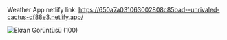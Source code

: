 
Weather App netlify link: https://650a7a031063002808c85bad--unrivaled-cactus-df88e3.netlify.app/

![Ekran Görüntüsü (100)](https://github.com/lalaibrahimzade/test/assets/116654316/5a583525-d2fe-4f44-9a2c-badc34d295c1)
